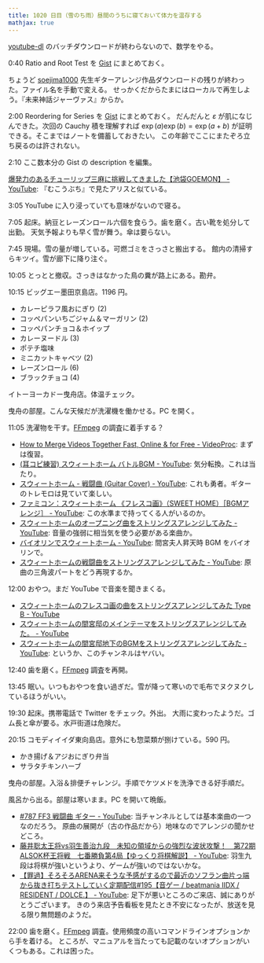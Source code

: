 ```yaml
---
title: 1020 日目（雪のち雨）昼間のうちに寝ておいて体力を温存する
mathjax: true
---
```


[youtube-dl] のバッチダウンロードが終わらないので、数学をやる。

0:40 Ratio and Root Test を [Gist](https://gist.github.com/showa-yojyo/3e884311ceb63681cafa51cea7402f2a) にまとめておく。

ちょうど [soejima1000] 先生ギターアレンジ作品ダウンロードの残りが終わった。ファイル名を手動で変える。
せっかくだからたまにはローカルで再生しよう。『未来神話ジャーヴァス』からか。

2:00 Reordering for Series を [Gist](https://gist.github.com/showa-yojyo/494f6caa906ac3b743457782b0629e04) にまとめておく。
だんだんと $\varepsilon$ が肌になじんできた。次回の Cauchy 積を理解すれば
$\exp(a)\exp(b) = \exp(a+b)$ が証明できる。そこまではノートを備蓄しておきたい。
この年齢でここにまたぞろ立ち戻るのは許されない。

2:10 ここ数本分の Gist の description を編集。

[爆発力のあるチューリップ三麻に挑戦してきました【池袋GOEMON】 - YouTube](https://www.youtube.com/watch?v=4UFaiaWUmtE):
『むこうぶち』で見たアリスと似ている。

3:05 YouTube に入り浸っていても意味がないので寝る。

7:05 起床。納豆とレーズンロール六個を食らう。歯を磨く。古い靴を処分して出勤。
天気予報よりも早く雪が舞う。傘は要らない。

7:45 現場。雪の量が増している。可燃ゴミをさっさと搬出する。
館内の清掃すらキツイ。雪が廊下に降り注ぐ。

10:05 とっとと撤収。さっきはなかった鳥の糞が路上にある。勘弁。

10:15 ビッグエー墨田京島店。1196 円。

* カレーピラフ風おにぎり (2)
* コッペパンいちごジャム＆マーガリン (2)
* コッペパンチョコ＆ホイップ
* カレーヌードル (3)
* ポテチ塩味
* ミニカットキャベツ (2)
* レーズンロール (6)
* ブラックチョコ (4)

イトーヨーカドー曳舟店。体温チェック。

曳舟の部屋。こんな天候だが洗濯機を働かせる。PC を開く。

11:05 洗濯物を干す。[FFmpeg] の調査に着手する？

* [How to Merge Videos Together Fast, Online &amp; for Free - VideoProc](https://www.videoproc.com/video-process/how-to-merge-videos-together.htm#ffmpeg):
  まずは復習。
* [(耳コピ練習) スウィートホーム バトルBGM - YouTube](https://www.youtube.com/watch?v=sO9sHGmiNOs):
  気分転換。これは当たり。
* [スウィートホーム - 戦闘曲 (Guitar Cover) - YouTube](https://www.youtube.com/watch?v=q8NvoMn_iB8):
  これも勇者。ギターのトレモロは見ていて楽しい。
* [ファミコン：スウィートホーム 《フレスコ画》（SWEET HOME）［BGMアレンジ］ - YouTube](https://www.youtube.com/watch?v=jWKOzfOSdCc):
  この水準まで持ってくる人がいるのか。
* [スウィートホームのオープニング曲をストリングスアレンジしてみた - YouTube](https://www.youtube.com/watch?v=yOfFc0PpzsY):
  音量の強弱に相当気を使う必要がある楽曲か。
* [バイオリンでスウィートホーム - YouTube](https://www.youtube.com/watch?v=js8EOAjWiwI):
  間宮夫人昇天時 BGM をバイオリンで。
* [スウィートホームの戦闘曲をストリングスアレンジしてみた - YouTube](https://www.youtube.com/watch?v=DqQjnxWtRyk):
  原曲の三角波パートをどう再現するか。

12:00 おやつ。まだ YouTube で音楽を聞きまくる。

* [スウィートホームのフレスコ画の曲をストリングスアレンジしてみた Type B - YouTube](https://www.youtube.com/watch?v=tUiOBFqkQhk)
* [スウィートホームの間宮邸のメインテーマをストリングスアレンジしてみた。 - YouTube](https://www.youtube.com/watch?v=FxD-jVVn5G8)
* [スウィートホームの間宮邸地下のBGMをストリングスアレンジしてみた - YouTube](https://www.youtube.com/watch?v=vtjOJqdbI_U):
  というか、このチャンネルはヤバい。

12:40 歯を磨く。[FFmpeg] 調査を再開。

13:45 眠い。いつもおやつを食い過ぎだ。雪が降って寒いので毛布でヌクヌクしているほうがいい。

19:30 起床。携帯電話で Twitter をチェック。外出。
大雨に変わったようだ。ゴム長と傘が要る。水戸街道は危険だ。

20:15 コモディイイダ東向島店。意外にも惣菜類が捌けている。590 円。

* かき揚げ＆アジおにぎり弁当
* サラタチキンハーブ

曳舟の部屋。入浴＆排便チャレンジ。手順でケツメドを洗浄できる好手順だ。

風呂から出る。部屋は寒いまま。PC を開いて晩飯。

* [#787 FF3 戦闘曲 ギター - YouTube](https://www.youtube.com/watch?v=qk4HsSDoH3E):
  当チャンネルとしては基本楽曲の一つなのだろう。
  原曲の展開が（古の作品だから）地味なのでアレンジの聞かせどころ。
* [藤井聡太王将vs羽生善治九段　未知の領域からの強烈な波状攻撃！　第72期ALSOK杯王将戦　七番勝負第4局【ゆっくり将棋解説】 - YouTube](https://www.youtube.com/watch?v=IK81M862HqE):
  羽生九段は将棋が強いというより、ゲームが強いのではないかな。
* [【罪過】そろそろARENA来そうな予感がするので最近のソフラン曲片っ端から抜き打ちテストしていく定期配信#195【音ゲー / beatmania IIDX / RESIDENT / DOLCE.】 - YouTube](https://www.youtube.com/watch?v=JPvB5TERR7g):
  足下が悪いところのご来店、誠にありがとうございます。
  きのう来店予告看板を見たとき不安になったが、放送を見る限り無問題のようだ。

22:00 歯を磨く。[FFmpeg] 調査。使用頻度の高いコマンドラインオプションから手を着ける。
ところが、マニュアルを当たっても記載のないオプションがいくつもある。これは困った。

[FFmpeg]: <https://ffmpeg.org/ffmpeg.html>
[soejima1000]: https://www.youtube.com/user/soejima1000/videos
[youtube-dl]: https://github.com/ytdl-org/youtube-dl
